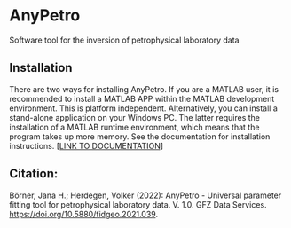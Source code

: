 # AnyPetro
Software tool for the inversion of petrophysical laboratory data

## Installation
There are two ways for installing AnyPetro. If you are a MATLAB user, it is recommended to install a MATLAB APP within the MATLAB development environment. This is platform independent. Alternatively, you can install a stand-alone application on your Windows PC. The latter requires the installation of a MATLAB runtime environment, which means that the program takes up more memory. See the documentation for installation instructions. [[LINK TO DOCUMENTATION]](documentation/AnyPetro_documentation.pdf)

## Citation:

Börner, Jana H.; Herdegen, Volker (2022): AnyPetro - Universal parameter fitting tool for petrophysical laboratory data. V. 1.0. GFZ Data Services. https://doi.org/10.5880/fidgeo.2021.039.
